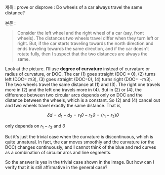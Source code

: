 제목 : 
prove or disprove : Do wheels of a car always travel the same distance?

본문 :
> Consider the left wheel and the right wheel of a car (say, front wheels). The distances two wheels travel differ when they turn left or right. But, if the car starts traveling towards the north direction and ends traveling towards the same direction, and if the car doesn't rotate fully, then I suspect that the two distances are always the same.

Look at the picture. I'll use **degree of curvature** instead of curvature or radius of curvature, or DOC. The car (1) goes straight (DOC = 0), (2) turns left (DOC= $\pi/3$), (3) goes straight (DOC=0), (4) turns right (DOC= $-\pi/3$). The two wheels travel the same distance at (1) and (3). The right one travels more in (2) and the left one travels more in (4). But in (2) or (4), the difference between two circular arcs depends only on DOC and the distance between the wheels, which is a constant. So (2) and (4) cancel out and two wheels travel exactly the same distance. That is,

$$\delta d = d_1-d_2=r_1\theta-r_2\theta=(r_1-r_2)\theta$$

only depends on $r_1-r_2$ and $\theta$

But it's just the trivial case when the curvature is discontinuous, which is quite unnatural. In fact, the car moves smoothly and the curvature (or the DOC) changes continuously, and I cannot think of the blue and red curves as a combination of circular arcs and line segments.

So the answer is yes in the trivial case shown in the image. But how can I verify that it is still affirmative in the general case?


